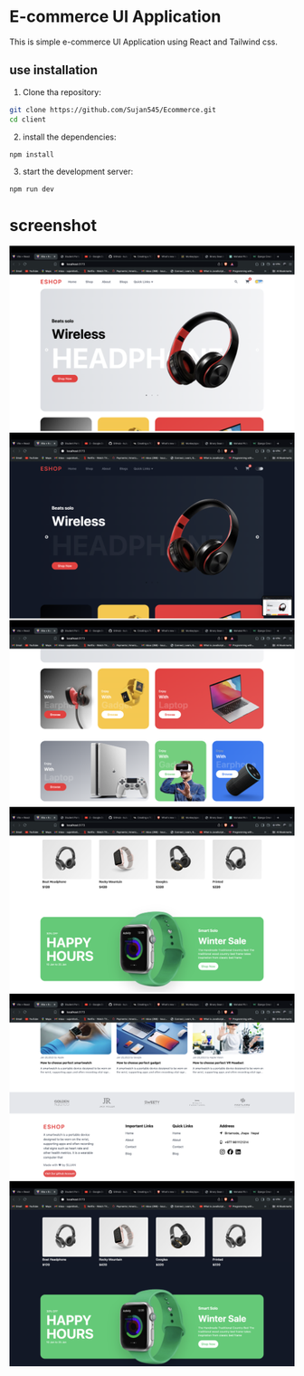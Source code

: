
# E-commerce UI Application
 This is simple e-commerce UI Application using React and Tailwind css.

## use installation

1. Clone tha repository:

```bash
git clone https://github.com/Sujan545/Ecommerce.git
cd client
```

2. install the dependencies:

```bash
npm install
```

3. start the development server:

```bash
npm run dev
```

# screenshot
![screenshot1](/client/src/assets/screensot/1.png?ram=true)
![screenshot1](/client/src/assets/screensot/2.png?ram=true)
![screenshot1](/client/src/assets/screensot/3.png?ram=true)
![screenshot1](/client/src/assets/screensot/4.png?ram=true)
![screenshot1](/client/src/assets/screensot/5.png?ram=true)
![screenshot1](/client/src/assets/screensot/6.png?ram=true)